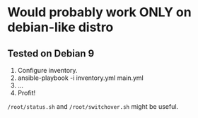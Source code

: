 # Would probably work ONLY on debian-like distro

## Tested on Debian 9

1. Configure inventory.
2. ansible-playbook -i inventory.yml main.yml
3. ...
4. Profit!

 `/root/status.sh` and `/root/switchover.sh` might be useful.